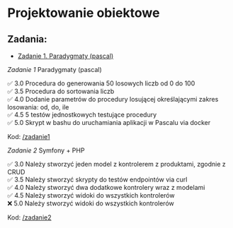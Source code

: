# Projektowanie obiektowe

## Zadania:
+ [Zadanie 1. Paradygmaty (pascal)](https://github.com/Ech0n/projektowanie-obiektowe/tree/main/zadanie1)

*Zadanie 1* Paradygmaty (pascal)

:white_check_mark: 3.0 Procedura do generowania 50 losowych liczb od 0 do 100  
:white_check_mark: 3.5 Procedura do sortowania liczb  
:white_check_mark: 4.0 Dodanie parametrów do procedury losującej określającymi zakres losowania: od, do, ile  
:white_check_mark: 4.5 5 testów jednostkowych testujące procedury   
:white_check_mark: 5.0 Skrypt w bashu do uruchamiania aplikacji w Pascalu via docker  

Kod: [/zadanie1](https://github.com/Ech0n/projektowanie-obiektowe/tree/main/zadanie1)

*Zadanie 2* Symfony + PHP

:white_check_mark: 3.0 Należy stworzyć jeden model z kontrolerem z produktami, zgodnie z CRUD  
:white_check_mark: 3.5 Należy stworzyć skrypty do testów endpointów via curl  
:white_check_mark: 4.0 Należy stworzyć dwa dodatkowe kontrolery wraz z modelami  
:white_check_mark: 4.5 Należy stworzyć widoki do wszystkich kontrolerów  
:x: 5.0 Należy stworzyć widoki do wszystkich kontrolerów  

Kod: [/zadanie2](https://github.com/Ech0n/projektowanie-obiektowe/tree/main/zadanie2)